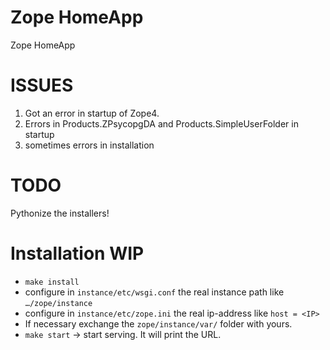 # Zope HomeApp
Zope HomeApp

# ISSUES
1. Got an error in startup of Zope4. 
1. Errors in Products.ZPsycopgDA and Products.SimpleUserFolder in startup
1. sometimes errors in installation

# TODO
Pythonize the installers!

# Installation WIP
* `make install`
* configure in `instance/etc/wsgi.conf` the real instance path like `…/zope/instance`
* configure in `instance/etc/zope.ini` the real ip-address like `host = <IP>`
* If necessary exchange the `zope/instance/var/` folder with yours.
* `make start` → start serving. It will print the URL.
